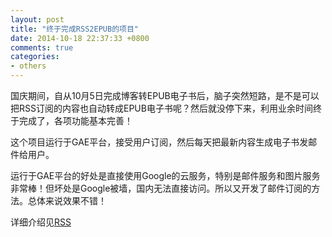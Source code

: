 ```yaml
---
layout: post
title: "终于完成RSS2EPUB的项目"
date: 2014-10-18 22:37:33 +0800
comments: true
categories: 
- others
---
```

国庆期间，自从10月5日完成博客转EPUB电子书后，脑子突然短路，是不是可以把RSS订阅的内容也自动转成EPUB电子书呢？然后就没停下来，利用业余时间终于完成了，各项功能基本完善！

这个项目运行于GAE平台，接受用户订阅，然后每天把最新内容生成电子书发邮件给用户。

运行于GAE平台的好处是直接使用Google的云服务，特别是邮件服务和图片服务非常棒！但坏处是Google被墙，国内无法直接访问。所以又开发了邮件订阅的方法。总体来说效果不错！

详细介绍见[RSS](https://github.com/meixuesong/rss2epub)
